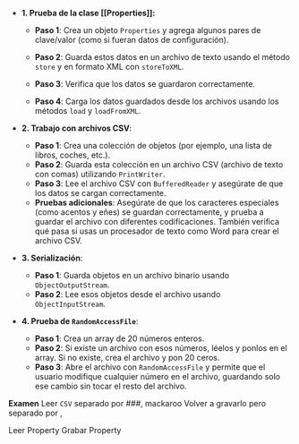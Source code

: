 - **1. Prueba de la clase [[Properties]]:**
    
    - **Paso 1**: Crea un objeto `Properties` y agrega algunos pares de clave/valor (como si fueran datos de configuración).
    
    - **Paso 2**: Guarda estos datos en un archivo de texto usando el método `store` y en formato XML con `storeToXML`.
    
    - **Paso 3**: Verifica que los datos se guardaron correctamente.
    
    - **Paso 4**: Carga los datos guardados desde los archivos usando los métodos `load` y `loadFromXML`.
- **2. Trabajo con archivos CSV**:
    
    - **Paso 1**: Crea una colección de objetos (por ejemplo, una lista de libros, coches, etc.).
    - **Paso 2**: Guarda esta colección en un archivo CSV (archivo de texto con comas) utilizando `PrintWriter`.
    - **Paso 3**: Lee el archivo CSV con `BufferedReader` y asegúrate de que los datos se cargan correctamente.
    - **Pruebas adicionales**: Asegúrate de que los caracteres especiales (como acentos y eñes) se guardan correctamente, y prueba a guardar el archivo con diferentes codificaciones. También verifica qué pasa si usas un procesador de texto como Word para crear el archivo CSV.
- **3. Serialización**:
    
    - **Paso 1**: Guarda objetos en un archivo binario usando `ObjectOutputStream`.
    - **Paso 2**: Lee esos objetos desde el archivo usando `ObjectInputStream`.
- **4. Prueba de `RandomAccessFile`**:
    
    - **Paso 1**: Crea un array de 20 números enteros.
    - **Paso 2**: Si existe un archivo con esos números, léelos y ponlos en el array. Si no existe, crea el archivo y pon 20 ceros.
    - **Paso 3**: Abre el archivo con `RandomAccessFile` y permite que el usuario modifique cualquier número en el archivo, guardando solo ese cambio sin tocar el resto del archivo.

**Examen**
Leer `CSV` separado por ###, mackaroo
Volver a gravarlo pero separado por ,

Leer Property 
Grabar Property

